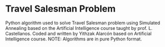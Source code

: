 # Travel Salesman Problem
Python algorithm used to solve Travel Salesman problem using Simulated Annealing based on the Artificial Intelligence course taught by prof. L. Castellanos. Coded and written by Yithzak Alarcón based on Artificial Intelligence course. NOTE: Algorithms are in pure Python format.
